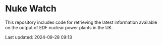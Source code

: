 # Nuke Watch

This repository includes code for retrieving the latest information available on the output of EDF nuclear power plants in the UK.

Last updated: 2024-09-28 09:13